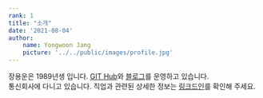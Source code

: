 ```yaml
---
rank: 1
title: "소개" 
date: '2021-08-04'
author:
    name: Yongwoon Jang
    picture: '../../public/images/profile.jpg'
---
```


장용운은 1989년생 입니다. <a href="https://github.com/YongwoonJang">GIT Hub</a>와 <a href="https://blog.naver.com/jyy3k">블로그</a>를 운영하고 있습니다. <br/> 
통신회사에 다니고 있습니다. 직업과 관련된 상세한 정보는 <a href="https://www.linkedin.com/in/용운-장-b551b892/">링크드인</a>를 확인해 주세요.


